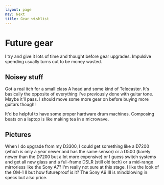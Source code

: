 ```yaml
---
layout: page
nav: Next
title: Gear wishlist
---
```


# Future gear

I try and give it lots of time and thought before gear upgrades. Impulsive spending usually turns out to be money wasted.

## Noisey stuff

Got a real itch for a small class A head and some kind of Telecaster. It's basically the opposite of everything I've previously done with guitar tone. Maybe it'll pass. I should move some more gear on before buying more guitars though!

It'd be helpful to have some proper hardware drum machines. Composing beats on a laptop is like making tea in a microwave.

## Pictures

When I do upgrade from my D3300, I could get something like a D7200 (which is only a year newer and has the same sensor) or a  D500 (barely newer than the D7200 but a lot more expensive) or I guess switch systems and get all new glass and a full-frame DSLR (still old tech) or a mid-range mirrorless like the Sony A7? I'm really not sure at this stage. I like the look of the OM-1 II but how futureproof is it? The Sony A9 III is mindblowing in specs but also price.